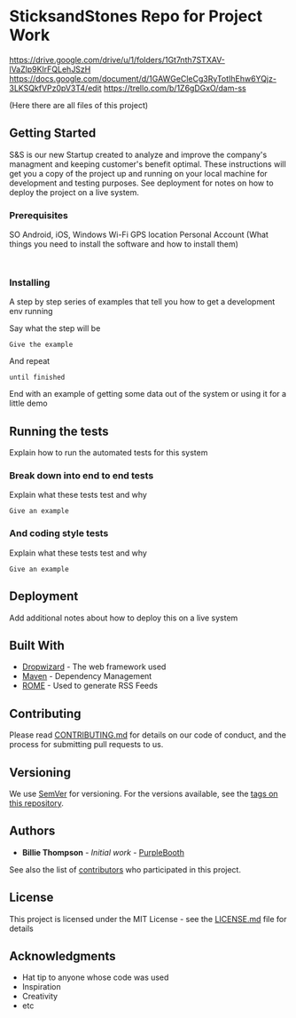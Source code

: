 # SticksandStones Repo for Project Work
https://drive.google.com/drive/u/1/folders/1Gt7nth7STXAV-lVaZlp9KIrFQLehJSzH
https://docs.google.com/document/d/1GAWGeCleCg3RyTotIhEhw6YQjz-3LKSQkfVPz0pV3T4/edit
https://trello.com/b/1Z6gDGxO/dam-ss

(Here there are all files of this project) 

## Getting Started
S&S is our new Startup created to analyze and improve the company's managment and keeping customer's benefit optimal.
These instructions will get you a copy of the project up and running on your local machine for development and testing purposes. See deployment for notes on how to deploy the project on a live system.

### Prerequisites

SO Android, iOS, Windows
Wi-Fi
GPS location
Personal Account
(What things you need to install the software and how to install them)

```


```

### Installing


A step by step series of examples that tell you how to get a development env running

Say what the step will be

```
Give the example
```

And repeat

```
until finished
```

End with an example of getting some data out of the system or using it for a little demo

## Running the tests

Explain how to run the automated tests for this system

### Break down into end to end tests

Explain what these tests test and why

```
Give an example
```

### And coding style tests

Explain what these tests test and why

```
Give an example
```

## Deployment

Add additional notes about how to deploy this on a live system

## Built With

* [Dropwizard](http://www.dropwizard.io/1.0.2/docs/) - The web framework used
* [Maven](https://maven.apache.org/) - Dependency Management
* [ROME](https://rometools.github.io/rome/) - Used to generate RSS Feeds

## Contributing

Please read [CONTRIBUTING.md](https://gist.github.com/PurpleBooth/b24679402957c63ec426) for details on our code of conduct, and the process for submitting pull requests to us.

## Versioning

We use [SemVer](http://semver.org/) for versioning. For the versions available, see the [tags on this repository](https://github.com/your/project/tags). 

## Authors

* **Billie Thompson** - *Initial work* - [PurpleBooth](https://github.com/PurpleBooth)

See also the list of [contributors](https://github.com/your/project/contributors) who participated in this project.

## License

This project is licensed under the MIT License - see the [LICENSE.md](LICENSE.md) file for details

## Acknowledgments

* Hat tip to anyone whose code was used
* Inspiration
* Creativity
* etc
